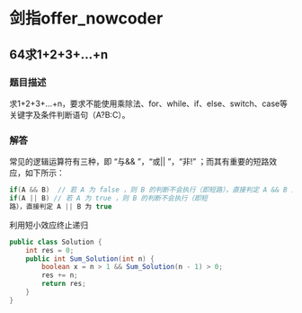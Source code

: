 # 剑指offer_nowcoder

## 64求1+2+3+...+n

### 题目描述

求1+2+3+...+n，要求不能使用乘除法、for、while、if、else、switch、case等关键字及条件判断语句（A?B:C）。

### 解答

常见的逻辑运算符有三种，即 “与\&\& ”，“或\|\| ”，“非\!” ；而其有重要的短路效应，如下所示：

```java
if(A && B)  // 若 A 为 false ，则 B 的判断不会执行（即短路），直接判定 A && B 为 false
if(A || B) // 若 A 为 true ，则 B 的判断不会执行（即短
路），直接判定 A || B 为 true
```

利用短小效应终止递归

```java
public class Solution {
    int res = 0;
    public int Sum_Solution(int n) {
        boolean x = n > 1 && Sum_Solution(n - 1) > 0;
        res += n;
        return res;
    }
}
```
